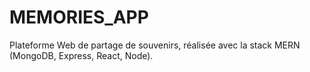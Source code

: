 # MEMORIES_APP
Plateforme Web de partage de souvenirs, réalisée avec la stack MERN (MongoDB, Express, React, Node).
